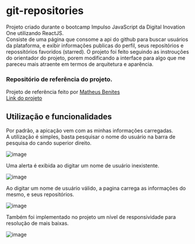 # git-repositories

Projeto criado durante o bootcamp Impulso JavaScript da Digital Inovation One utilizando ReactJS.<br>
Consiste de uma página que consome a api do github para buscar usuários da plataforma, e exibir informações publicas do perfil, seus repositórios e repossitórios favoridos (starred).
O projeto foi feito seguindo as instrouções do orientador do projeto, porem modificando a interface para algo que me pareceu mais atraente em termos de arquitetura e aparência.

### Repositório de referência do projeto.

Projeto de referência feito por [Matheus Benites](https://www.linkedin.com/in/omatheusbenites/?locale=en_US) <br>
[Link do projeto](https://github.com/benits/github-api-interface)



## Utilização e  funcionalidades

Por padrão, a apicação vem com as minhas informações carregadas.<br>
A utilização é simples, basta pesquisar o nome do usuário na barra de pesquisa do cando superior direito.<br>

![image](https://user-images.githubusercontent.com/30753246/180610853-bce3a578-71a6-485b-b2e4-ae9a434ba606.png)

Uma alerta é exibida ao digitar um nome de usuário inexistente.<br>

![image](https://user-images.githubusercontent.com/30753246/180610879-f78b03d6-da2a-4ef8-b708-60a0d73606de.png)

Ao digitar um nome de usuário válido, a pagina carrega as informações do mesmo, e seus repositórios.

![image](https://user-images.githubusercontent.com/30753246/180610919-b9341103-002b-43dc-b4b5-5d374c90e3b1.png)

Também foi implementado no projeto um nível de responsividade para resolução de mais baixas.

![image](https://user-images.githubusercontent.com/30753246/180611023-10d60902-890f-474a-b8cf-f05436366125.png)





